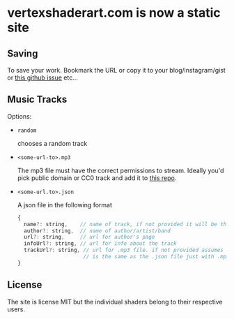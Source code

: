 # vertexshaderart.com is now a static site

## Saving

To save your work. Bookmark the URL or copy it to your blog/instagram/gist or [this github issue](https://github.com/greggman/vertexshaderart.com/issues/1) etc...

## Music Tracks

Options: 

* `random`

  chooses a random track

* `<some-url-to>.mp3`

  The mp3 file must have the correct permissions to stream. Ideally you'd pick public domain or CC0 track and add it to
  [this repo](https://github.com/greggman/music-lists.git).

* `<some-url.to>.json`

  A json file in the following format

  ```js
  {
    name?: string,    // name of track, if not provided it will be the base name of the url
    author?: string,  // name of author/artist/band
    url?: string,     // url for author's page
    infoUrl?: string, // url for info about the track 
    trackUrl?: string, // url for .mp3 file. if not provided assumes the path
                       // is the same as the .json file just with .mp3 instead
  }
  ```

## License

The site is license MIT but the individual shaders belong to their respective users.